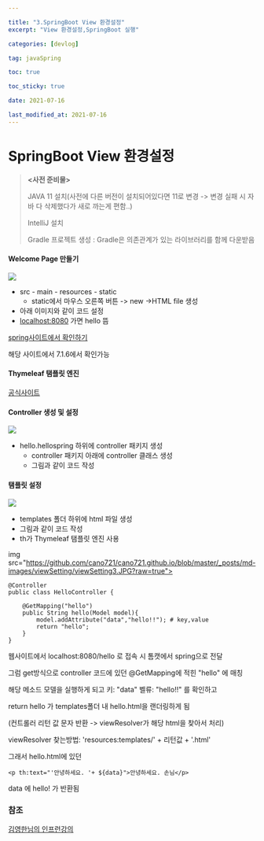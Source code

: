 ```yaml
---

title: "3.SpringBoot View 환경설정"
excerpt: "View 환경설정,SpringBoot 실행"

categories: [devlog]

tag: javaSpring

toc: true

toc_sticky: true

date: 2021-07-16

last_modified_at: 2021-07-16
---
```




# SpringBoot View 환경설정

> **<사전 준비물>**
>
> JAVA 11 설치(사전에 다른 버전이 설치되어있다면 11로 변경 -> 변경 실패 시 자바 다 삭제했다가 새로 까는게 편함..)
>
> IntelliJ 설치
>
> Gradle 프로젝트 생성 : Gradle은 의존관계가 있는 라이브러리를 함께 다운받음





#### Welcome Page 만들기



<img src="https://github.com/cano721/cano721.github.io/blob/master/_posts/md-images/viewSetting/viewSetting1.JPG?raw=true">

 

* src - main - resources - static
  * static에서 마우스 오른쪽 버튼 -> new ->HTML file 생성
* 아래 이미지와 같이 코드 설정
* [localhost:8080](localhost:8080) 가면 hello 뜸



[spring사이트에서 확인하기](https://docs.spring.io/spring-boot/docs/current/reference/html/features.html#features.developing-web-applications)

해당 사이트에서 7.1.6에서 확인가능



#### Thymeleaf 탬플릿 엔진

[공식사이트](https://www.thymeleaf.org/)



#### Controller 생성 및 설정

<img src="https://github.com/cano721/cano721.github.io/blob/master/_posts/md-images/viewSetting/viewSetting2.JPG?raw=true">

* hello.hellospring 하위에 controller 패키지 생성
  * controller 패키지 아래에 controller 클래스 생성
  * 그림과 같이 코드 작성



#### 탬플릿 설정

<img src="https://github.com/cano721/cano721.github.io/blob/master/_posts/md-images/viewSetting/viewSetting4.JPG?raw=true">

* templates 폴더 하위에 html 파일 생성
* 그림과 같이 코드 작성
* th가 Thymeleaf 탬플릿 엔진 사용



img src="https://github.com/cano721/cano721.github.io/blob/master/_posts/md-images/viewSetting/viewSetting3.JPG?raw=true">



```
@Controller
public class HelloController {

    @GetMapping("hello")
    public String hello(Model model){
        model.addAttribute("data","hello!!"); # key,value
        return "hello";
    }
}
```

웹사이트에서 localhost:8080/hello 로 접속 시 톰캣에서 spring으로 전달

그럼 get방식으로 controller 코드에 있던 @GetMapping에 적힌 "hello" 에 매칭

해당 메소드 모델을 실행하게 되고 키: "data" 벨류: "hello!!" 를 확인하고

return hello 가 templates폴더 내 hello.html을 랜더링하게 됨



(컨트롤러 리턴 값 문자 반환 -> viewResolver가 해당 html을 찾아서 처리)

viewResolver 찾는방법: 'resources:templates/' + 리턴값 + '.html'



그래서 hello.html에 있던 

```
<p th:text="'안녕하세요. '+ ${data}">안녕하세요. 손님</p>
```

data 에 hello! 가 반환됨





### 참조

[김영한님의 인프런강의](https://www.inflearn.com/course/%EC%8A%A4%ED%94%84%EB%A7%81-%EC%9E%85%EB%AC%B8-%EC%8A%A4%ED%94%84%EB%A7%81%EB%B6%80%ED%8A%B8)
